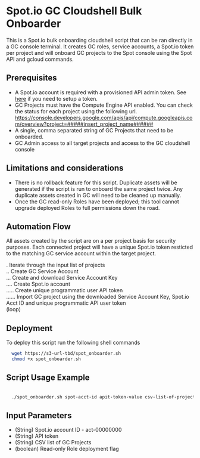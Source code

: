 
# Spot.io GC Cloudshell Bulk Onboarder

This is a Spot.io bulk onboarding cloudshell script that can be ran directly in a GC console terminal. It creates GC roles, service accounts, a Spot.io token per project and will onboard GC projects to the Spot console using the Spot API and gcloud commands. 

## Prerequisites
* A Spot.io account is required with a provisioned API admin token. See [here](https://docs.spot.io/administration/api/create-api-token) if you need to setup a token.
* GC Projects must have the Compute Engine API enabled. You can check the status for each project using the following url. https://console.developers.google.com/apis/api/compute.googleapis.com/overview?project=#####insert_project_name######
* A single, comma separated string of GC Projects that need to be onboarded.
* GC Admin access to all target projects and access to the GC cloudshell console

## Limitations and considerations
* There is no rollback feature for this script. Duplicate assets will be generated if the script is run to onboard the same project twice. Any duplicate assets created in GC will need to be cleaned up manually.
* Once the GC read-only Roles have been deployed; this tool cannot upgrade deployed Roles to full permissions down the road.

## Automation Flow
All assets created by the script are on a per project basis for security purposes. Each connected project will have a unique Spot.io token resticted to the matching GC service account within the target project. 

. Iterate through the input list of projects\
.. Create GC Service Account\
... Create and download Service Account Key\
.... Create Spot.io account\
..... Create unique programmatic user API token\
...... Import GC project using the downloaded Service Account Key, Spot.io Acct ID and unique programmatic API user token\
(loop)

## Deployment
To deploy this script run the following shell commands

```bash
  wget https://s3-url-tbd/spot_onboarder.sh
  chmod +x spot_onboarder.sh
```

## Script Usage Example
```bash
  
  ./spot_onboarder.sh spot-acct-id apit-token-value csv-list-of-projects true

```

## Input Parameters
* (String) Spot.io account ID - act-00000000
* (String) API token
* (String) CSV list of GC Projects
* (boolean) Read-only Role deployment flag 


